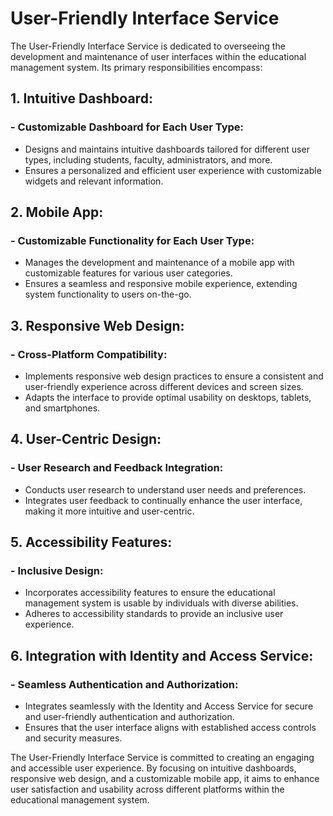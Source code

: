 # User-Friendly Interface Service

The User-Friendly Interface Service is dedicated to overseeing the development and maintenance of user interfaces within
the educational management system. Its primary responsibilities encompass:

## 1. Intuitive Dashboard:

### - Customizable Dashboard for Each User Type:

- Designs and maintains intuitive dashboards tailored for different user types, including students, faculty,
  administrators, and more.
- Ensures a personalized and efficient user experience with customizable widgets and relevant information.

## 2. Mobile App:

### - Customizable Functionality for Each User Type:

- Manages the development and maintenance of a mobile app with customizable features for various user categories.
- Ensures a seamless and responsive mobile experience, extending system functionality to users on-the-go.

## 3. Responsive Web Design:

### - Cross-Platform Compatibility:

- Implements responsive web design practices to ensure a consistent and user-friendly experience across different
  devices and screen sizes.
- Adapts the interface to provide optimal usability on desktops, tablets, and smartphones.

## 4. User-Centric Design:

### - User Research and Feedback Integration:

- Conducts user research to understand user needs and preferences.
- Integrates user feedback to continually enhance the user interface, making it more intuitive and user-centric.

## 5. Accessibility Features:

### - Inclusive Design:

- Incorporates accessibility features to ensure the educational management system is usable by individuals with diverse
  abilities.
- Adheres to accessibility standards to provide an inclusive user experience.

## 6. Integration with Identity and Access Service:

### - Seamless Authentication and Authorization:

- Integrates seamlessly with the Identity and Access Service for secure and user-friendly authentication and
  authorization.
- Ensures that the user interface aligns with established access controls and security measures.

The User-Friendly Interface Service is committed to creating an engaging and accessible user experience. By focusing on
intuitive dashboards, responsive web design, and a customizable mobile app, it aims to enhance user satisfaction and
usability across different platforms within the educational management system.
